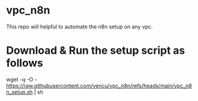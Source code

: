 # vpc_n8n

This repo will helpful to automate the n8n setup on any vpc.

# Download & Run the setup script as follows 

wget -q  -O - https://raw.githubusercontent.com/vencu/vpc_n8n/refs/heads/main/vpc_n8n_setup.sh | sh
